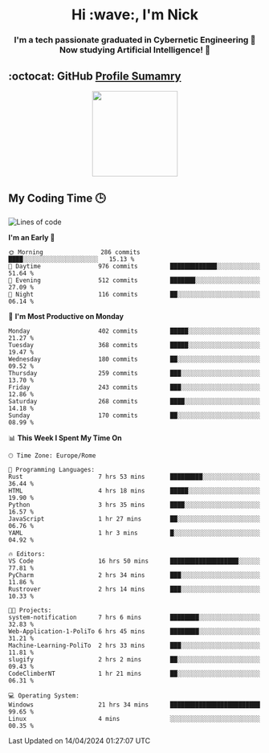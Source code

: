 <h1 align="center">Hi :wave:, I'm Nick</h1>

<h3 align="center">I'm a tech passionate graduated in Cybernetic Engineering 🤖<br>
Now studying Artificial Intelligence! 🧠</h3>


## :octocat: GitHub <a href="https://github.com/vn7n24fzkq/github-profile-summary-cards">Profile Sumamry</a>

<p align="center">
   <img style="height:170px;display:inline-block"  src="http://github-profile-summary-cards.vercel.app/api/cards/profile-details?username=CodeClimberNT&theme=github_dark" />
<!--    <img style="height:170px;display:inline-block"  src="http://github-profile-summary-cards.vercel.app/api/cards/repos-per-language?username=CodeClimberNT&theme=github_dark&exclude=" /> -->
</p>

 ## My Coding Time 🕒
 
<!--START_SECTION:waka-->
![Lines of code](https://img.shields.io/badge/From%20Hello%20World%20I%27ve%20Written-2.5%20million%20lines%20of%20code-blue)

**I'm an Early 🐤** 

```text
🌞 Morning                286 commits         ████░░░░░░░░░░░░░░░░░░░░░   15.13 % 
🌆 Daytime                976 commits         █████████████░░░░░░░░░░░░   51.64 % 
🌃 Evening                512 commits         ███████░░░░░░░░░░░░░░░░░░   27.09 % 
🌙 Night                  116 commits         ██░░░░░░░░░░░░░░░░░░░░░░░   06.14 % 
```
📅 **I'm Most Productive on Monday** 

```text
Monday                   402 commits         █████░░░░░░░░░░░░░░░░░░░░   21.27 % 
Tuesday                  368 commits         █████░░░░░░░░░░░░░░░░░░░░   19.47 % 
Wednesday                180 commits         ██░░░░░░░░░░░░░░░░░░░░░░░   09.52 % 
Thursday                 259 commits         ███░░░░░░░░░░░░░░░░░░░░░░   13.70 % 
Friday                   243 commits         ███░░░░░░░░░░░░░░░░░░░░░░   12.86 % 
Saturday                 268 commits         ████░░░░░░░░░░░░░░░░░░░░░   14.18 % 
Sunday                   170 commits         ██░░░░░░░░░░░░░░░░░░░░░░░   08.99 % 
```


📊 **This Week I Spent My Time On** 

```text
🕑︎ Time Zone: Europe/Rome

💬 Programming Languages: 
Rust                     7 hrs 53 mins       █████████░░░░░░░░░░░░░░░░   36.44 % 
HTML                     4 hrs 18 mins       █████░░░░░░░░░░░░░░░░░░░░   19.90 % 
Python                   3 hrs 35 mins       ████░░░░░░░░░░░░░░░░░░░░░   16.57 % 
JavaScript               1 hr 27 mins        ██░░░░░░░░░░░░░░░░░░░░░░░   06.76 % 
YAML                     1 hr 3 mins         █░░░░░░░░░░░░░░░░░░░░░░░░   04.92 % 

🔥 Editors: 
VS Code                  16 hrs 50 mins      ███████████████████░░░░░░   77.81 % 
PyCharm                  2 hrs 34 mins       ███░░░░░░░░░░░░░░░░░░░░░░   11.86 % 
Rustrover                2 hrs 14 mins       ███░░░░░░░░░░░░░░░░░░░░░░   10.33 % 

🐱‍💻 Projects: 
system-notification      7 hrs 6 mins        ████████░░░░░░░░░░░░░░░░░   32.83 % 
Web-Application-1-PoliTo 6 hrs 45 mins       ████████░░░░░░░░░░░░░░░░░   31.21 % 
Machine-Learning-PoliTo  2 hrs 33 mins       ███░░░░░░░░░░░░░░░░░░░░░░   11.81 % 
slugify                  2 hrs 2 mins        ██░░░░░░░░░░░░░░░░░░░░░░░   09.43 % 
CodeClimberNT            1 hr 21 mins        ██░░░░░░░░░░░░░░░░░░░░░░░   06.31 % 

💻 Operating System: 
Windows                  21 hrs 34 mins      █████████████████████████   99.65 % 
Linux                    4 mins              ░░░░░░░░░░░░░░░░░░░░░░░░░   00.35 % 
```


 Last Updated on 14/04/2024 01:27:07 UTC
<!--END_SECTION:waka-->

